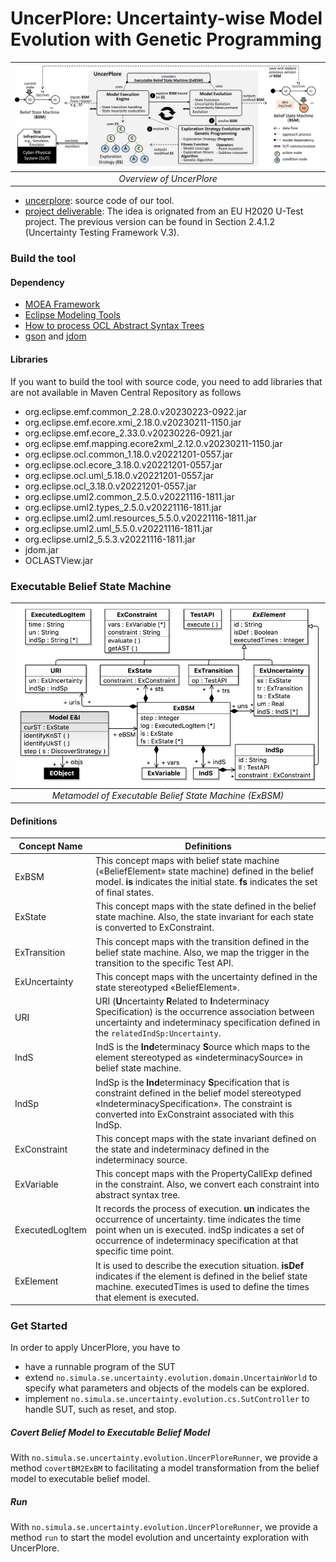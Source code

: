 # UncerPlore: Uncertainty-wise Model Evolution with Genetic Programming

| ![overview](img/overview.png) | 
|:-----------------------------:| 
|   *Overview of UncerPlore*    |

- [uncerplore](uncerplore): source code of our tool.
- [project deliverable](https://cordis.europa.eu/project/id/645463/results): The idea is orignated from an EU H2020 U-Test project. The previous version can be found in Section 2.4.1.2 (Uncertainty Testing Framework V.3).


### Build the tool

#### Dependency ####

* [MOEA Framework](http://moeaframework.org/)
* [Eclipse Modeling Tools](https://www.eclipse.org/downloads/packages/release/2022-03/r/eclipse-modeling-tools)
* [How to process OCL Abstract Syntax Trees](https://www.eclipse.org/articles/Article-HowToProcessOCLAbstractSyntaxTrees/index.html)
* [gson](https://github.com/google/gson) and [jdom](http://www.jdom.org/)

#### Libraries ####
If you want to build the tool with source code, you need to add libraries that are not available in Maven Central Repository as follows

- org.eclipse.emf.common_2.28.0.v20230223-0922.jar
- org.eclipse.emf.ecore.xmi_2.18.0.v20230211-1150.jar
- org.eclipse.emf.ecore_2.33.0.v20230226-0921.jar
- org.eclipse.emf.mapping.ecore2xml_2.12.0.v20230211-1150.jar
- org.eclipse.ocl.common_1.18.0.v20221201-0557.jar
- org.eclipse.ocl.ecore_3.18.0.v20221201-0557.jar
- org.eclipse.ocl.uml_5.18.0.v20221201-0557.jar
- org.eclipse.ocl_3.18.0.v20221201-0557.jar
- org.eclipse.uml2.common_2.5.0.v20221116-1811.jar
- org.eclipse.uml2.types_2.5.0.v20221116-1811.jar
- org.eclipse.uml2.uml.resources_5.5.0.v20221116-1811.jar
- org.eclipse.uml2.uml_5.5.0.v20221116-1811.jar
- org.eclipse.uml2_5.5.3.v20221116-1811.jar
- jdom.jar
- OCLASTView.jar

### Executable Belief State Machine


|                ![ExBSM](img/exbsm.png)                 | 
|:------------------------------------------------------:| 
| *Metamodel of Executable Belief State Machine (ExBSM)* |


#### Definitions ####
|Concept Name   | Definitions                                                                                                                                                                                                                            |
|---------------|----------------------------------------------------------------------------------------------------------------------------------------------------------------------------------------------------------------------------------------|
|ExBSM          | This concept maps with belief state machine («BeliefElement» state machine) defined in the belief model. **is** indicates the initial state. **fs** indicates the set of final states.                                                 |
|ExState        | This concept maps with the state defined in the belief state machine. Also, the state invariant for each state is converted to ExConstraint.                                                                                           |
|ExTransition   | This concept maps with the transition defined in the belief state machine. Also, we map the trigger in the transition to the specific Test API.                                                                                        |
|ExUncertainty  | This concept maps with the uncertainty defined in the state stereotyped «BeliefElement».                                                                                                                                               |
|URI            | URI (**U**ncertainty **R**elated to **I**ndeterminacy Specification) is the occurrence association between uncertainty and indeterminacy specification defined in the `relatedIndSp:Uncertainty`.                                      |
|IndS           | IndS is the **Ind**eterminacy **S**ource which maps to the element stereotyped as «indeterminacySource» in belief state machine.                                                                                                       |
|IndSp          | IndSp is the **Ind**eterminacy **S**pecification that is constraint defined in the belief model stereotyped «IndeterminacySpecification». The constraint is converted into ExConstraint associated with this IndSp.                    |
|ExConstraint   | This concept maps with the state invariant defined on the state and indeterminacy defined in the indeterminacy source.                                                                                                                 |
|ExVariable     | This concept maps with the PropertyCallExp defined in the constraint. Also, we convert each constraint into abstract syntax tree.                                                                                                      |
|ExecutedLogItem| It records the process of execution. **un** indicates the occurrence of uncertainty. time indicates the time point when un is executed. indSp indicates a set of occurrence of indeterminacy specification at that specific time point. |
|ExElement      | It is used to describe the execution situation. **isDef** indicates if the element is defined in the belief state machine. executedTimes is used to define the times that element is executed.                                         |


### Get Started

In order to apply UncerPlore, you have to  
- have a runnable program of the SUT
- extend `no.simula.se.uncertainty.evolution.domain.UncertainWorld` to specify what parameters and objects of the models can be explored.
- implement `no.simula.se.uncertainty.evolution.cs.SutController` to handle SUT, such as reset, and stop.

##### Covert Belief Model to Executable Belief Model
With `no.simula.se.uncertainty.evolution.UncerPloreRunner`, we provide a method `covertBM2ExBM` to facilitating a model transformation from the belief model to executable belief model.

##### Run

With `no.simula.se.uncertainty.evolution.UncerPloreRunner`, we provide a method `run` to start the model evolution and uncertainty exploration with UncerPlore.

